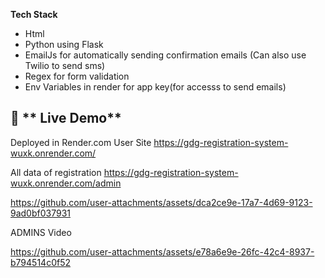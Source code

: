 

**Tech Stack**
- Html
- Python using Flask
- EmailJs for automatically sending confirmation emails (Can also use Twilio to send sms)
- Regex for form validation
- Env Variables in render for app key(for accesss to send emails)


## 🎯 ** Live Demo**
Deployed in Render.com
User Site
https://gdg-registration-system-wuxk.onrender.com/

All data of registration
https://gdg-registration-system-wuxk.onrender.com/admin


https://github.com/user-attachments/assets/dca2ce9e-17a7-4d69-9123-9ad0bf037931

ADMINS Video

https://github.com/user-attachments/assets/e78a6e9e-26fc-42c4-8937-b794514c0f52

